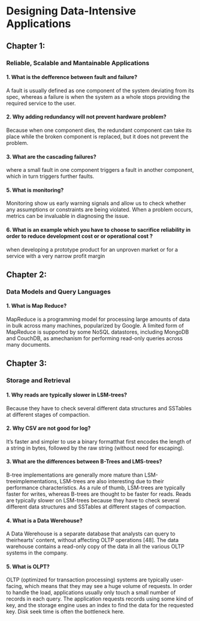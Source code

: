 # Designing Data-Intensive Applications
## Chapter 1:
### Reliable, Scalable and Mantainable Applications 

#### 1. What is the defference between fault and failure?
 A fault is usually defined as one component of the system deviating from its spec, whereas a failure is when the system as a whole stops providing the required service to the user. 
 
#### 2. Why adding redundancy will not prevent hardware problem?
Because when one component dies, the redundant component can take its place while the broken component is replaced, but it does not prevent the problem.

#### 3. What are the cascading failures?
where a small fault in one component triggers a fault in another component, which in turn triggers further faults. 

#### 5. What is monitoring?
Monitoring show us early warning signals and allow us to check whether any assumptions or constraints are being violated. When a problem occurs, metrics can be invaluable in diagnosing the issue.

#### 6. What is an example which you have to choose to sacrifice reliability in order to reduce development cost or  or operational cost ?
when developing a prototype product for an unproven market or for a service with a very narrow profit margin


## Chapter 2:
### Data Models and Query Languages

#### 1. What is Map Reduce?
MapReduce is a programming model for processing large amounts of data in bulk across many machines, popularized by Google. A limited form of MapReduce is supported by some NoSQL datastores, including MongoDB and CouchDB, as amechanism for performing read-only queries across many documents.


## Chapter 3:
### Storage and Retrieval

#### 1. Why reads are typically slower in LSM-trees?
Because they have to check several different data structures and SSTables at different stages of compaction.

#### 2. Why CSV are not good for log?
It’s faster and simpler to use a binary formatthat first encodes the length of a string in bytes, followed by the raw string (without need for escaping).

#### 3. What are the differences between B-Trees and LMS-trees?
 B-tree implementations are generally more mature than LSM-treeimplementations, LSM-trees are also interesting due to their performance characteristics. As a rule of thumb, LSM-trees are typically faster for writes, whereas B-trees are thought to be faster for reads. Reads are typically slower on LSM-trees because they have to check several different data structures and SSTables at different stages of compaction.
 
#### 4. What is a Data Werehouse?
A Data Werehouse is a separate database that analysts can query to theirhearts’ content, without affecting OLTP operations [48]. The data warehouse contains a read-only copy of the data in all the various OLTP systems in the company.

#### 5. What is OLPT?
OLTP (optimized for transaction processing) systems are typically user-facing, which means that they may see a huge volume of requests. In order to handle the load, applications usually only touch a small number of records in each query. The application requests records using some kind of key, and the storage engine uses an index to find the data for the requested key. Disk seek time is often the bottleneck here.
